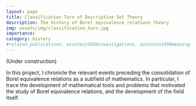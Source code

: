 ```yaml
---
layout: page
title: Classification Turn of Descriptive Set Theory
description: The history of Borel equivalence relations theory
img: assets/img/classification_turn.jpg
importance: 
category: history
#related_publications: einstein1956investigations, einstein1950meaning
---
```

(Under construction)

In this project, I chronicle the relevant events preceding the consolidation of Borel equivalence relations as a subfield of mathematics. In particular, I trace the development of mathematical tools and problems that motivated the study of Borel equivalence relations, and the development of the field itself. 